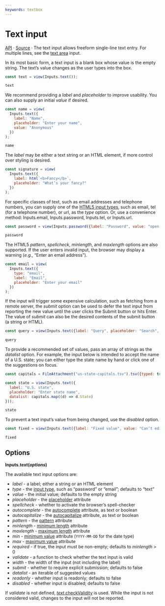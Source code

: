 ```yaml
---
keywords: textbox
---
```


# Text input

<a href="https://github.com/observablehq/inputs/blob/main/README.md#text">API</a> · <a href="https://github.com/observablehq/inputs/blob/main/src/text.js">Source</a> · The text input allows freeform single-line text entry. For multiple lines, see the [text area](./textarea) input.

In its most basic form, a text input is a blank box whose value is the empty string. The text’s value changes as the user types into the box.

```js echo
const text = view(Inputs.text());
```

```js echo
text
```

We recommend providing a *label* and *placeholder* to improve usability. You can also supply an initial *value* if desired.

```js echo
const name = view(
  Inputs.text({
    label: "Name",
    placeholder: "Enter your name",
    value: "Anonymous"
  })
);
```

```js echo
name
```

The *label* may be either a text string or an HTML element, if more control over styling is desired.

```js echo
const signature = view(
  Inputs.text({
    label: html`<b>Fancy</b>`,
    placeholder: "What’s your fancy?"
  })
);
```

For specific classes of text, such as email addresses and telephone numbers, you can supply one of the [HTML5 input types](https://developer.mozilla.org/en-US/docs/Learn/Forms/HTML5_input_types), such as email, tel (for a telephone number), or url, as the *type* option. Or, use a convenience method: Inputs.email, Inputs.password, Inputs.tel, or Inputs.url.

```js echo
const password = view(Inputs.password({label: "Password", value: "open sesame"}));
```

```js echo
password
```

The HTML5 *pattern*, *spellcheck*, *minlength*, and *maxlength* options are also supported. If the user enters invalid input, the browser may display a warning (_e.g._, “Enter an email address”).

```js echo
const email = view(
  Inputs.text({
    type: "email",
    label: "Email",
    placeholder: "Enter your email"
  })
);
```

If the input will trigger some expensive calculation, such as fetching from a remote server, the *submit* option can be used to defer the text input from reporting the new value until the user clicks the Submit button or hits Enter. The value of *submit* can also be the desired contents of the submit button (a string or HTML).

```js echo
const query = view(Inputs.text({label: "Query", placeholder: "Search", submit: true}));
```

```js echo
query
```

To provide a recommended set of values, pass an array of strings as the *datalist* option. For example, the input below is intended to accept the name of a U.S. state; you can either type the state name by hand or click one of the suggestions on focus.

```js echo
const capitals = FileAttachment("us-state-capitals.tsv").tsv({typed: true});
```

```js echo
const state = view(Inputs.text({
  label: "U.S. state",
  placeholder: "Enter state name",
  datalist: capitals.map((d) => d.State)
}));
```

```js echo
state
```

To prevent a text input’s value from being changed, use the *disabled* option.

```js echo
const fixed = view(Inputs.text({label: "Fixed value", value: "Can’t edit me!", disabled: true}));
```

```js echo
fixed
```

## Options

**Inputs.text(*options*)**

The available text input options are:

* *label* - a label; either a string or an HTML element
* *type* - the [input type](https://developer.mozilla.org/en-US/docs/Web/HTML/Element/input#input_types), such as “password” or “email”; defaults to “text”
* *value* - the initial value; defaults to the empty string
* *placeholder* - the [placeholder](https://developer.mozilla.org/en-US/docs/Web/HTML/Attributes/placeholder) attribute
* *spellcheck* - whether to activate the browser’s spell-checker
* *autocomplete* - the [autocomplete](https://developer.mozilla.org/en-US/docs/Web/HTML/Attributes/autocomplete) attribute, as text or boolean
* *autocapitalize* - the [autocapitalize](https://developer.mozilla.org/en-US/docs/Web/HTML/Global_attributes/autocapitalize) attribute, as text or boolean
* *pattern* - the [pattern](https://developer.mozilla.org/en-US/docs/Web/HTML/Attributes/pattern) attribute
* *minlength* - [minimum length](https://developer.mozilla.org/en-US/docs/Web/HTML/Attributes/minlength) attribute
* *maxlength* - [maximum length](https://developer.mozilla.org/en-US/docs/Web/HTML/Attributes/maxlength) attribute
* *min* - [minimum value](https://developer.mozilla.org/en-US/docs/Web/HTML/Attributes/min) attribute (`YYYY-MM-DD` for the date type)
* *max* - [maximum value](https://developer.mozilla.org/en-US/docs/Web/HTML/Attributes/max) attribute
* *required* - if true, the input must be non-empty; defaults to *minlength* > 0
* *validate* - a function to check whether the text input is valid
* *width* - the width of the input (not including the label)
* *submit* - whether to require explicit submission; defaults to false
* *datalist* - an iterable of suggested values
* *readonly* - whether input is readonly; defaults to false
* *disabled* - whether input is disabled; defaults to false

If *validate* is not defined, [*text*.checkValidity](https://html.spec.whatwg.org/multipage/form-control-infrastructure.html#dom-cva-checkvalidity) is used. While the input is not considered valid, changes to the input will not be reported.
